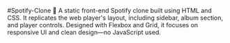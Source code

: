 #Spotify-Clone
🎵 A static front-end Spotify clone built using HTML and CSS. It replicates the web player's layout, including sidebar, album section, and player controls. Designed with Flexbox and Grid, it focuses on responsive UI and clean design—no JavaScript used.
